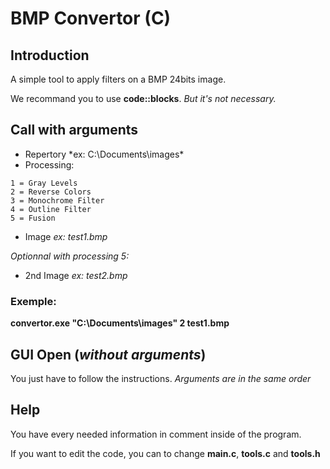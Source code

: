 # BMP Convertor (C)
## Introduction
A simple tool to apply filters on a BMP 24bits image.

We recommand you to use **code::blocks**.
*But it's not necessary.*

## Call with arguments
- Repertory *ex: C:\Documents\images\*
- Processing: 
```
1 = Gray Levels
2 = Reverse Colors
3 = Monochrome Filter
4 = Outline Filter
5 = Fusion
```
- Image *ex: test1.bmp*

*Optionnal with processing 5:*
- 2nd Image *ex: test2.bmp*

### Exemple:
**convertor.exe "C:\Documents\images\" 2 test1.bmp**

 ## GUI Open (*without arguments*)
 You just have to follow the instructions. *Arguments are in the same order*
 
 ## Help
 You have every needed information in comment inside of the program.
 
 If you want to edit the code, you can to change **main.c**, **tools.c** and **tools.h**
